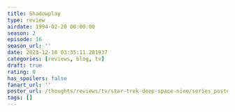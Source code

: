 ```yaml
---
title: Shadowplay
type: review
airdate: 1994-02-20 00:00:00
season: 2
episode: 16
season_url: ''
date: 2023-12-10 03:35:11.281937
categories: [reviews, blog, tv]
draft: true
rating: 0
has_spoilers: false
fanart_url: ''
poster_url: /thoughts/reviews/tv/star-trek-deep-space-nine/series_poster.jpg
tags: []
---
```


